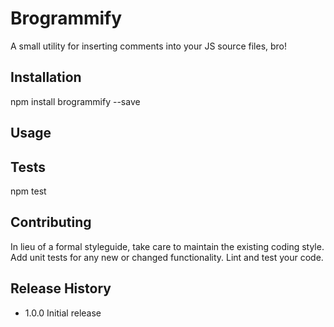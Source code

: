 Brogrammify
=========

A small utility for inserting comments into your JS source files, bro!

## Installation

  npm install brogrammify --save

## Usage



## Tests

  npm test

## Contributing

In lieu of a formal styleguide, take care to maintain the existing coding style.
Add unit tests for any new or changed functionality. Lint and test your code.

## Release History

* 1.0.0 Initial release